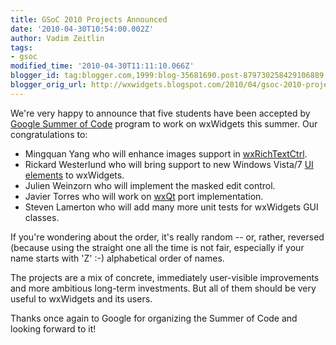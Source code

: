 ```yaml
---
title: GSoC 2010 Projects Announced
date: '2010-04-30T10:54:00.002Z'
author: Vadim Zeitlin
tags:
- gsoc
modified_time: '2010-04-30T11:11:10.066Z'
blogger_id: tag:blogger.com,1999:blog-35681690.post-879730258429106889
blogger_orig_url: http://wxwidgets.blogspot.com/2010/04/gsoc-2010-projects-announced.html
---
```


We're very happy to announce that five students have been accepted by [Google
Summer of Code] program to work on wxWidgets this summer. Our congratulations
to:

*   Mingquan Yang who will enhance images support in [wxRichTextCtrl].
*   Rickard Westerlund who will bring support to new Windows Vista/7
    [UI elements] to wxWidgets.
*   Julien Weinzorn who will implement the masked edit control.
*   Javier Torres who will work on [wxQt] port implementation.
*   Steven Lamerton who will add many more unit tests for wxWidgets GUI classes.

If you're wondering about the order, it's really random -- or, rather, reversed
(because using the straight one all the time is not fair, especially if your
name starts with 'Z' :-) alphabetical order of names.

The projects are a mix of concrete, immediately user-visible improvements and
more ambitious long-term investments. But all of them should be very useful to
wxWidgets and its users.

Thanks once again to Google for organizing the Summer of Code and looking
forward to it!

[Google Summer of Code]: http://socghop.appspot.com/gsoc/program/home/google/gsoc2010
[wxRichTextCtrl]: http://docs.wxwidgets.org/trunk/classwx_rich_text_ctrl.html
[UI elements]: http://article.gmane.org/gmane.comp.lib.wxwidgets.devel/121319
[wxQt]: http://svn.wxwidgets.org/viewvc/wx/wxWidgets/branches/wxQT/
